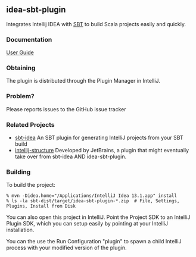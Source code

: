## idea-sbt-plugin

Integrates Intellij IDEA with [SBT](scala-sbt.org) to build Scala projects easily and quickly.

### Documentation

  [User Guide](https://github.com/orfjackal/idea-sbt-plugin/wiki)

### Obtaining

The plugin is distributed through the Plugin Manager in IntelliJ.

### Problem?

Please reports issues to the GitHub issue tracker

### Related Projects

 - [sbt-idea](https://github.com/mpeltonen/sbt-idea) An SBT plugin for generating IntelliJ projects from your SBT build
 - [intellij-structure](https://github.com/JetBrains/sbt-structure) Developed by JetBrains, a plugin that might eventually take over from sbt-idea AND idea-sbt-plugin.

### Building

To build the project:

    % mvn -Didea.home="/Applications/IntelliJ Idea 13.1.app" install
    % ls -la sbt-dist/target/idea-sbt-plugin-*.zip  # File, Settings, Plugins, Install from Disk

You can also open this project in IntelliJ. Point the Project SDK to an IntelliJ Plugin SDK,
which you can setup easily by pointing at your IntelliJ installation.

You can the use the Run Configuration "plugin" to spawn a child IntelliJ process
with your modified version of the plugin.
